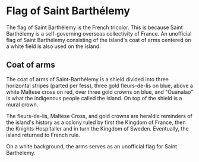 # Flag of Saint Barthélemy

The flag of Saint Barthélemy is the French tricolor. This is because Saint Barthélemy is a self-governing overseas collectivity of France. An unofficial flag of Saint Barthélemy consisting of the island's coat of arms centered on a white field is also used on the island.

## Coat of arms

The coat of arms of Saint-Barthélemy is a shield divided into three horizontal stripes (parted per fess), three gold fleurs-de-lis on blue, above a white Maltese cross on red, over three gold crowns on blue, and "Ouanalao" is what the indigenous people called the island. On top of the shield is a mural crown.

The fleurs-de-lis, Maltese Cross, and gold crowns are heraldic reminders of the island's history as a colony ruled by first the Kingdom of France, then the Knights Hospitaller and in turn the Kingdom of Sweden. Eventually, the island returned to French rule.

On a white background, the arms serves as an unofficial flag for Saint Barthélemy.
